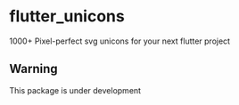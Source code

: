 # flutter_unicons

1000+ Pixel-perfect svg unicons for your next flutter project

## Warning

This package is under development
